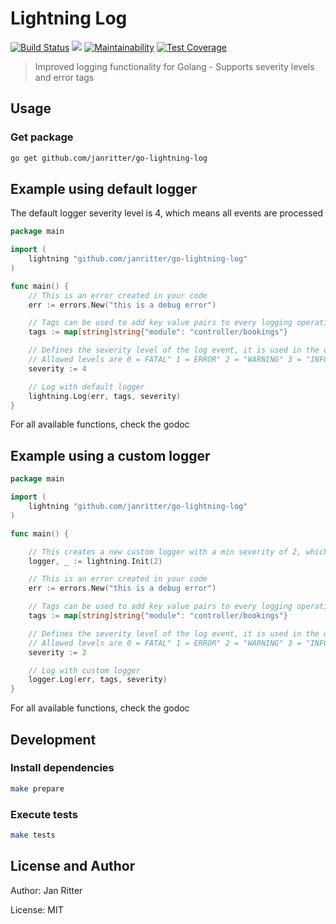 # Lightning Log
 [![Build Status](https://travis-ci.org/janritter/go-lightning-log.svg?branch=master)](https://travis-ci.org/janritter/go-lightning-log)
 [![](https://godoc.org/github.com/janritter/go-lightning-log?status.svg)](http://godoc.org/github.com/janritter/go-lightning-log)
 [![Maintainability](https://api.codeclimate.com/v1/badges/b7ce8b1347d20e16ce35/maintainability)](https://codeclimate.com/github/janritter/go-lightning-log/maintainability)
 [![Test Coverage](https://api.codeclimate.com/v1/badges/b7ce8b1347d20e16ce35/test_coverage)](https://codeclimate.com/github/janritter/go-lightning-log/test_coverage)

 > Improved logging functionality for Golang - Supports severity levels and error tags

## Usage

### Get package
```bash
go get github.com/janritter/go-lightning-log
```

## Example using default logger

The default logger severity level is 4, which means all events are processed

```go
package main

import (
	lightning "github.com/janritter/go-lightning-log"
)

func main() {
	// This is an error created in your code
	err := errors.New("this is a debug error")

	// Tags can be used to add key value pairs to every logging operation
	tags := map[string]string{"module": "controller/bookings"}

	// Defines the severity level of the log event, it is used in the output and for the decision if the event should be logged
	// Allowed levels are 0 = FATAL" 1 = ERROR" 2 = "WARNING" 3 = "INFO" 4 = "DEBUG"
	severity := 4

	// Log with default logger
	lightning.Log(err, tags, severity)
}
```
For all available functions, check the godoc

## Example using a custom logger

```go
package main

import (
	lightning "github.com/janritter/go-lightning-log"
)

func main() {

	// This creates a new custom logger with a min severity of 2, which means all events with a severity level higher than 2 are ignored (all info and debug events)
	logger, _ := lightning.Init(2)

	// This is an error created in your code
	err := errors.New("this is a debug error")

	// Tags can be used to add key value pairs to every logging operation
	tags := map[string]string{"module": "controller/bookings"}

	// Defines the severity level of the log event, it is used in the output and for the decision if the event should be logged
	// Allowed levels are 0 = FATAL" 1 = ERROR" 2 = "WARNING" 3 = "INFO" 4 = "DEBUG"
	severity := 2

	// Log with custom logger
	logger.Log(err, tags, severity)
}
```
For all available functions, check the godoc

## Development

### Install dependencies
```bash
make prepare
```

### Execute tests
```bash
make tests
```

## License and Author

Author: Jan Ritter

License: MIT